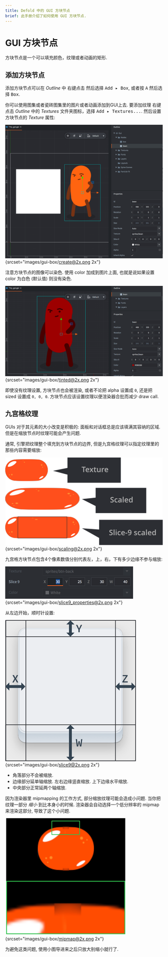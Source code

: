 ```yaml
---
title: Defold 中的 GUI 方块节点
brief: 此手册介绍了如何使用 GUI 方块节点.
---
```


# GUI 方块节点

方块节点是一个可以填充颜色，纹理或者动画的矩形.

## 添加方块节点

添加方块节点可以在 *Outline* 中 <kbd>右键点击</kbd> 然后选择 <kbd>Add ▸ Box</kbd>, 或者按 <kbd>A</kbd> 然后选择 <kbd>Box</kbd>.

你可以使用图集或者瓷砖图集里的图片或者动画添加到GUI上去. 要添加纹理 <kbd>右键点击</kbd>  *Outline* 中的 *Textures* 文件夹图标，选择 <kbd>Add ▸ Textures...</kbd>. 然后设置方块节点的 *Texture* 属性:

![纹理](images/gui-box/create.png){srcset="images/gui-box/create@2x.png 2x"}

注意方块节点的图像可以染色. 使用 color 加成到图片上面, 也就是说如果设置 color 为白色 (默认值) 则没有染色.

![染色纹理](images/gui-box/tinted.png){srcset="images/gui-box/tinted@2x.png 2x"}

即使没有纹理设置, 方块节点也会被渲染, 或者不论把 alpha 设置成 `0`, 还是把 sized 设置成 `0, 0, 0`. 方块节点应该设置纹理以便渲染器合批而减少 draw call.

## 九宫格纹理

GUIs 对于其元素的大小改变是积极的: 面板和对话框总是应该填满其容纳的区域. 但是在缩放节点时纹理可能会产生问题.

通常, 引擎把纹理整个填充到方块节点的边界, 但是九宫格纹理可以指定纹理里的那些内容需要缩放:

![GUI 缩放](images/gui-box/scaling.png){srcset="images/gui-box/scaling@2x.png 2x"}

九宫格方块节点包含4个像素数值分别代表左，上，右，下有多少边缘不参与缩放:

![九宫格属性](images/gui-box/slice9_properties.png){srcset="images/gui-box/slice9_properties@2x.png 2x"}

从左边开始，顺时针设置:

![九宫格设置](images/gui-box/slice9.png){srcset="images/gui-box/slice9@2x.png 2x"}

- 角落部分不会被缩放.
- 边缘部分延单轴缩放. 左右边缘竖直缩放. 上下边缘水平缩放.
- 中央部分正常延两个轴缩放.

因为渲染器里 mipmapping 的工作方式, 部分缩放纹理可能会造成小问题. 当你把纹理一部分 _缩小_ 到比本身小的时候. 渲染器会自动选择一个低分辨率的 mipmap 来渲染这部分, 导致了这个小问题.

![九宫格 mipmapping](images/gui-box/mipmap.png){srcset="images/gui-box/mipmap@2x.png 2x"}

为避免这类问题, 使用小图导进来之后只放大别缩小就行了.

